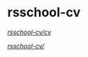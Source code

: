 # rsschool-cv
*[rsschool-cv/cv](https://satoshi15122021.github.io/rsschool-cv/cv)*

*[rsschool-cv/](https://satoshi15122021.github.io/rsschool-cv/)*
